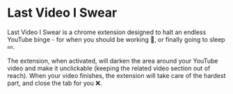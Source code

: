 # Last Video I Swear

Last Video I Swear is a chrome extension designed to halt an endless YouTube binge - for when you should be working 📖, or finally going to sleep 💤.

The extension, when activated, will darken the area around your YouTube video and make it unclickable (keeping the related video section out of reach). When your video finishes, the extension will take care of the hardest part, and close the tab for you ❌.
